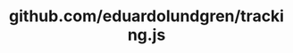 ---
layout: post
title: github.com/eduardolundgren/tracking.js
categories: link
tags: [انگلیسی, برنامه‌نویسی]
---